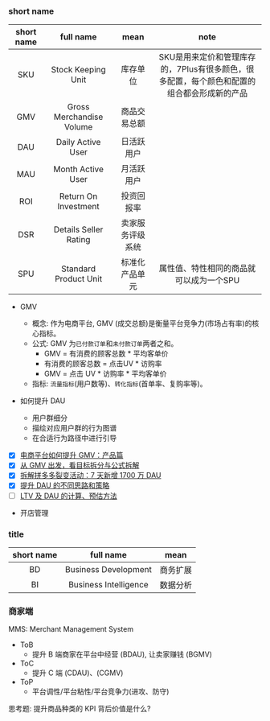 ### short name

| short name |        full name         |       mean       |                                            note                                            |
| :--------: | :----------------------: | :--------------: | :----------------------------------------------------------------------------------------: |
|    SKU     |    Stock Keeping Unit    |     库存单位     | SKU是用来定价和管理库存的，7Plus有很多颜色，很多配置，每个颜色和配置的组合都会形成新的产品 |
|    GMV     | Gross Merchandise Volume |   商品交易总额   |                                                                                            |
|    DAU     |    Daily Active User     |    日活跃用户    |                                                                                            |
|    MAU     |    Month Active User     |    月活跃用户    |                                                                                            |
|    ROI     |   Return On Investment   |    投资回报率    |                                                                                            |
|    DSR     |  Details Seller Rating   | 卖家服务评级系统 |                                                                                            |
|    SPU     |  Standard Product Unit   |  标准化产品单元  |                          属性值、特性相同的商品就可以成为一个SPU                           |

* GMV
  * 概念: 作为电商平台, GMV (成交总额)是衡量平台竞争力(市场占有率)的核心指标。
  * 公式: GMV 为`已付款订单`和`未付款订单`两者之和。
    * GMV = 有消费的顾客总数 * 平均客单价
    * 有消费的顾客总数 = 点击UV * 访购率
    * GMV = 点击 UV * 访购率 * 平均客单价
  * 指标: `流量指标`(用户数等)、`转化指标`(首单率、复购率等)。

* 如何提升 DAU
  * 用户群细分
  * 描绘对应用户群的行为图谱
  * 在合适行为路径中进行引导

- [x] [电商平台如何提升 GMV：产品篇](http://www.woshipm.com/pd/766707.html)
- [x] [从 GMV 出发，看目标拆分与公式拆解](http://www.woshipm.com/operate/4000572.html)
- [x] [拆解拼多多裂变活动：7 天新增 1700 万 DAU](http://www.woshipm.com/operate/2951693.html)
- [x] [提升 DAU 的不同思路和策略](http://www.woshipm.com/operate/2739697.html)
- [ ] [LTV 及 DAU 的计算、预估方法](http://www.woshipm.com/operate/4091166.html)

* 开店管理

### title

| short name |       full name       |   mean   |
| :--------: | :-------------------: | :------: |
|     BD     | Business Development  | 商务扩展 |
|     BI     | Business Intelligence | 数据分析 |

### 商家端

MMS: Merchant Management System

* ToB
  * 提升 B 端商家在平台中经营 (BDAU), 让卖家赚钱 (BGMV)
* ToC
  * 提升 C 端 (CDAU)、(CGMV)
* ToP
  * 平台调性/平台粘性/平台竞争力(进攻、防守)

思考题: 提升商品种类的 KPI 背后价值是什么?


